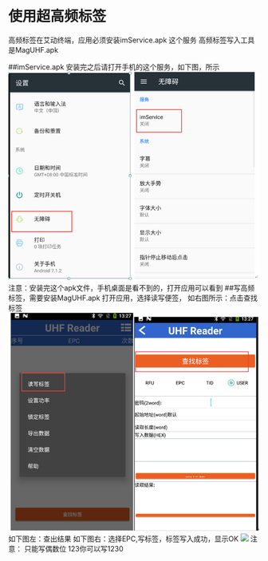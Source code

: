# 使用超高频标签
高频标签在艾动终端，应用必须安装imService.apk  这个服务
高频标签写入工具是MagUHF.apk

##imService.apk
安装完之后请打开手机的这个服务，如下图，所示
![](./images/高频标签1.png)
注意：安装完这个apk文件，手机桌面是看不到的，打开应用可以看到
##写高频标签，需要安装MagUHF.apk
打开应用，选择读写便签，
如右图所示：点击查找标签
![](./images/高频标签2.png)
如下图左：查出结果
如下图右：选择EPC,写标签，标签写入成功，显示OK
![](./images/高频标签.png)
注意：
只能写偶数位   123你可以写1230
